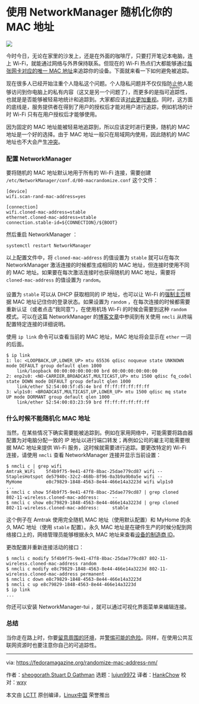 使用 NetworkManager 随机化你的 MAC 地址
======

![](https://fedoramagazine.org/wp-content/uploads/2018/09/randomizemacaddress-816x345.png)

今时今日，无论在家里的沙发上，还是在外面的咖啡厅，只要打开笔记本电脑，连上 Wi-Fi，就能通过网络与外界保持联系。但现在的 Wi-Fi 热点们大都能够通过[每张网卡对应的唯一 MAC 地址][1]来追踪你的设备。下面就来看一下如何避免被追踪。

现在很多人已经开始注重个人隐私这个问题。个人隐私问题并不仅仅指防止他人能够访问到你电脑上的私有内容（这又是另一个问题了），而更多的是指<ruby>可追踪性<rt>legibility</rt></ruby>，也就是是否能够被轻易地统计和追踪到。大家都应该[对此更加重视][2]。同时，这方面的底线是，服务提供者在得到了用户的授权后才能对用户进行追踪，例如机场的计时 Wi-Fi 只有在用户授权后才能够使用。

因为固定的 MAC 地址能被轻易地追踪到，所以应该定时进行更换，随机的 MAC 地址是一个好的选择。由于 MAC 地址一般只在局域网内使用，因此随机的 MAC 地址也不大会产生[冲突][3]。

### 配置 NetworkManager

要将随机的 MAC 地址默认地用于所有的 Wi-Fi 连接，需要创建 `/etc/NetworkManager/conf.d/00-macrandomize.conf` 这个文件：

```
[device]
wifi.scan-rand-mac-address=yes

[connection]
wifi.cloned-mac-address=stable
ethernet.cloned-mac-address=stable
connection.stable-id=${CONNECTION}/${BOOT}
```

然后重启 NetworkManager ：

```
systemctl restart NetworkManager
```

以上配置文件中，将 `cloned-mac-address` 的值设置为 `stable` 就可以在每次 NetworkManager 激活连接的时候都生成相同的 MAC 地址，但连接时使用不同的 MAC 地址。如果要在每次激活连接时也获得随机的 MAC 地址，需要将 `cloned-mac-address` 的值设置为 `random`。

设置为 `stable` 可以从 DHCP 获取相同的 IP 地址，也可以让 Wi-Fi 的<ruby>[强制主页](https://en.wikipedia.org/wiki/Captive_portal)<rt>captive portal</rt></ruby>根据 MAC 地址记住你的登录状态。如果设置为 `random` ，在每次连接的时候都需要重新认证（或者点击“我同意”），在使用机场 Wi-Fi 的时候会需要到这种 `random` 模式。可以在这篇 NetworkManager 的[博客文章][4]中参阅到有关使用 `nmcli` 从终端配置特定连接的详细说明。

使用 `ip link` 命令可以查看当前的 MAC 地址，MAC 地址将会显示在 `ether` 一词的后面。

```
$ ip link
1: lo: <LOOPBACK,UP,LOWER_UP> mtu 65536 qdisc noqueue state UNKNOWN mode DEFAULT group default qlen 1000
    link/loopback 00:00:00:00:00:00 brd 00:00:00:00:00:00
2: enp2s0: <NO-CARRIER,BROADCAST,MULTICAST,UP> mtu 1500 qdisc fq_codel state DOWN mode DEFAULT group default qlen 1000
    link/ether 52:54:00:5f:d5:4e brd ff:ff:ff:ff:ff:ff
3: wlp1s0: <BROADCAST,MULTICAST,UP,LOWER_UP> mtu 1500 qdisc mq state UP mode DORMANT group default qlen 1000
    link/ether 52:54:00:03:23:59 brd ff:ff:ff:ff:ff:ff
```

### 什么时候不能随机化 MAC 地址

当然，在某些情况下确实需要能被追踪到。例如在家用网络中，可能需要将路由器配置为对电脑分配一致的 IP 地址以进行端口转发；再例如公司的雇主可能需要根据 MAC 地址来提供 Wi-Fi 服务，这时候就需要进行追踪。要更改特定的 Wi-Fi 连接，请使用 `nmcli` 查看 NetworkManager 连接并显示当前设置：

```
$ nmcli c | grep wifi
Amtrak_WiFi    5f4b9f75-9e41-47f8-8bac-25dae779cd87 wifi -- 
StaplesHotspot de57940c-32c2-468b-8f96-0a3b9a9b0a5e wifi -- 
MyHome         e8c79829-1848-4563-8e44-466e14a3223d wifi wlp1s0 
...
$ nmcli c show 5f4b9f75-9e41-47f8-8bac-25dae779cd87 | grep cloned
802-11-wireless.cloned-mac-address:     --
$ nmcli c show e8c79829-1848-4563-8e44-466e14a3223d | grep cloned
802-11-wireless.cloned-mac-address:     stable
```

这个例子在 Amtrak 使用完全随机 MAC 地址（使用默认配置）和 MyHome 的永久 MAC 地址（使用 `stable` 配置）。永久 MAC 地址是在硬件生产的时候分配到网络接口上的，网络管理员能够根据永久 MAC 地址来查看[设备的制造商 ID][5]。

更改配置并重新连接活动的接口：

```
$ nmcli c modify 5f4b9f75-9e41-47f8-8bac-25dae779cd87 802-11-wireless.cloned-mac-address random
$ nmcli c modify e8c79829-1848-4563-8e44-466e14a3223d 802-11-wireless.cloned-mac-address permanent
$ nmcli c down e8c79829-1848-4563-8e44-466e14a3223d
$ nmcli c up e8c79829-1848-4563-8e44-466e14a3223d
$ ip link
...
```

你还可以安装 NetworkManager-tui ，就可以通过可视化界面菜单来编辑连接。

### 总结

当你走在路上时，你要[留意周围的环境][6]，并[警惕可能的危险][7]。同样，在使用公共互联网资源时也要注意你自己的可追踪性。

--------------------------------------------------------------------------------

via: https://fedoramagazine.org/randomize-mac-address-nm/

作者：[sheogorath][a],[Stuart D Gathman][b]
选题：[lujun9972](https://github.com/lujun9972)
译者：[HankChow](https://github.com/HankChow)
校对：[wxy](https://github.com/wxy)

本文由 [LCTT](https://github.com/LCTT/TranslateProject) 原创编译，[Linux中国](https://linux.cn/) 荣誉推出

[a]: https://fedoramagazine.org/author/sheogorath/
[b]: https://fedoramagazine.org/author/sdgathman/
[1]: https://en.wikipedia.org/wiki/MAC_address
[2]: https://www.ribbonfarm.com/2010/07/26/a-big-little-idea-called-legibility/
[3]: https://serverfault.com/questions/462178/duplicate-mac-address-on-the-same-lan-possible
[4]: https://blogs.gnome.org/thaller/2016/08/26/mac-address-spoofing-in-networkmanager-1-4-0/
[5]: https://www.wireshark.org/tools/oui-lookup.html
[6]: https://www.isba.org/committees/governmentlawyers/newsletter/2013/06/becomingmoreawareafewtipsonkeepingy
[7]: http://www.selectinternational.com/safety-blog/aware-of-surroundings-can-reduce-safety-incidents

